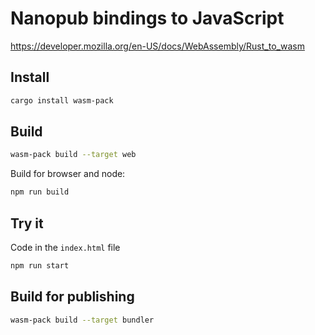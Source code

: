 # Nanopub bindings to JavaScript

https://developer.mozilla.org/en-US/docs/WebAssembly/Rust_to_wasm

## Install

```bash
cargo install wasm-pack
```

## Build

```bash
wasm-pack build --target web
```

Build for browser and node:

```bash
npm run build
```

## Try it

Code in the `index.html` file

```bash
npm run start
```

## Build for publishing

```bash
wasm-pack build --target bundler
```
